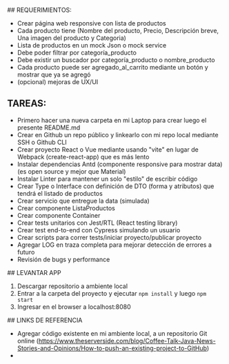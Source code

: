 ## REQUERIMIENTOS:

- Crear página web responsive con lista de productos
- Cada producto tiene (Nombre del producto, Precio, Descripción breve, Una imagen del producto y Categoria)
- Lista de productos en un mock Json o mock service
- Debe poder filtrar por categoría_producto
- Debe existir un buscador por categoría_producto o nombre_producto
- Cada producto puede ser agregado_al_carrito mediante un botón y mostrar que ya se agregó
- (opcional) mejoras de UX/UI

## TAREAS:

- Primero hacer una nueva carpeta en mi Laptop para crear luego el presente README.md
- Crear en Github un repo público y linkearlo con mi repo local mediante SSH o Github CLI
- Crear proyecto React o Vue mediante usando "vite" en lugar de Webpack (create-react-app) que es más lento
- Instalar dependencias Antd (componente responsive para mostrar data) (es open source y mejor que Material)
- Instalar Linter para mantener un solo "estilo" de escribir código
- Crear Type o Interface con definición de DTO (forma y atributos) que tendrá el listado de productos
- Crear servicio que entregue la data (simulada)
- Crear componente ListaProductos
- Crear componente Container
- Crear tests unitarios con Jest/RTL (React testing library)
- Crear test end-to-end con Cypress simulando un usuario
- Crear scripts para correr tests/iniciar proyecto/publicar proyecto
- Agregar LOG en traza completa para mejorar detección de errores a futuro
- Revisión de bugs y performance

## LEVANTAR APP

1. Descargar repositorio a ambiente local
2. Entrar a la carpeta del proyecto y ejecutar `npm install` y luego `npm start`
3. Ingresar en el browser a localhost:8080

## LINKS DE REFERENCIA

- Agregar código existente en mi ambiente local, a un repositorio Git online (https://www.theserverside.com/blog/Coffee-Talk-Java-News-Stories-and-Opinions/How-to-push-an-existing-project-to-GitHub)
-
